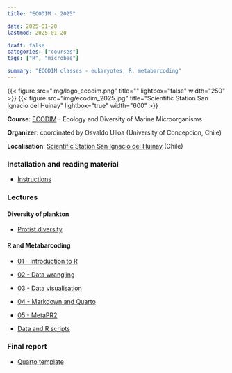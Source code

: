 ```yaml
---
title: "ECODIM - 2025"

date: 2025-01-20
lastmod: 2025-01-20

draft: false
categories: ["courses"]
tags: ["R", "microbes"]

summary: "ECODIM classes - eukaryotes, R, metabarcoding"
---
```


{{< figure src="img/logo_ecodim.png" title="" lightbox="false" width="250" >}} 
{{< figure src="img/ecodim_2025.jpg" title="Scientific Station San Ignacio del Huinay" lightbox="true" width="600" >}}

__Course__: [ECODIM](https://ecodim.imo-chile.cl) - Ecology and Diversity of Marine Microorganisms

__Organizer__: coordinated by Osvaldo Ulloa (University of Concepcion, Chile)

__Localisation__: [Scientific Station San Ignacio del Huinay](https://www.enel.cl/en/sustainability/our-commitment/commitments-in-partnerships/san-ignacio-del-huinay-foundation.html) (Chile)

### Installation and reading material
* [Instructions](https://daniel-vaulot.fr/html/course-ecodim-2025/00-R-syllabus.html)

### Lectures

#### Diversity of plankton
* [Protist diversity](https://daniel-vaulot.fr/html/course-ecodim-2025/protist-diversity.html) 
  
#### R and Metabarcoding
* [01 - Introduction to R](https://daniel-vaulot.fr/html/course-ecodim-2025/01-R-intro.html) 
* [02 - Data wrangling](https://daniel-vaulot.fr/html/course-ecodim-2025/02-R-data-wrangling.html)
* [03 - Data visualisation](https://daniel-vaulot.fr/html/course-ecodim-2025/03-R-data-visualization.html)
* [04 - Markdown and Quarto](https://daniel-vaulot.fr/html/course-ecodim-2025/04-R-markdown.html)
* [05 - MetaPR2](https://daniel-vaulot.fr/html/course-ecodim-2025/05-MetaPR2.html)

* [Data and R scripts](https://daniel-vaulot.fr/html/course-ecodim-2025/data.zip)
  
### Final report
* [Quarto template](https://daniel-vaulot.fr/html/course-ecodim-2025/report_ecodim.zip)